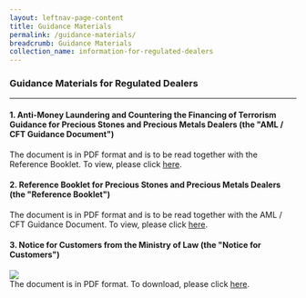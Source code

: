 ```yaml
---
layout: leftnav-page-content
title: Guidance Materials
permalink: /guidance-materials/
breadcrumb: Guidance Materials
collection_name: information-for-regulated-dealers
---
```


### Guidance Materials for Regulated Dealers
---

#### 1. Anti-Money Laundering and Countering the Financing of Terrorism Guidance for Precious Stones and Precious Metals Dealers (the "**AML / CFT Guidance Document**")

The document is in PDF format and is to be read together with the Reference Booklet. To view, please click [here](URL1).
<br>
#### 2. Reference Booklet for Precious Stones and Precious Metals Dealers (the "**Reference Booklet**")

The document is in PDF format and is to be read together with the AML / CFT Guidance Document. To view, please click [here](URL1).
<br>
#### 3. Notice for Customers from the Ministry of Law (the "**Notice for Customers**")

<a href="https://github.com/isomerpages/mlaw-acd/raw/staging/images/Notice%20for%20Customers%20-%20PSPM%20Act.pdf"><img src="https://github.com/isomerpages/mlaw-acd/raw/staging/images/Notice%20for%20Customers%20-%20PSPM%20Act.png"></a><br>
The document is in PDF format. To download, please click [here](/images/Notice%20for%20Customers%20-%20PSPM%20Act.pdf).

